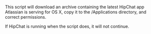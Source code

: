 This script will download an archive containing the latest HipChat app Atlassian is serving for OS X, copy it to the /Applications directory, and correct permissions.

If HipChat is running when the script does, it will not continue.

